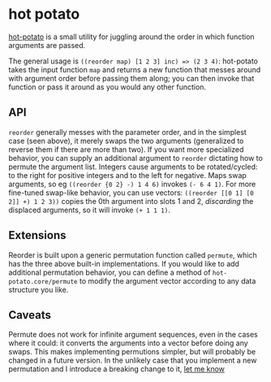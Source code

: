 # hot potato

[hot-potato](https://github.com/amalloy/hot-potato) is a small utility
for juggling around the order in which function arguments are passed.

The general usage is `((reorder map) [1 2 3] inc) => (2 3 4)`:
hot-potato takes the input function `map` and returns a new function
that messes around with argument order before passing them along; you
can then invoke that function or pass it around as you would any other
function.

## API

`reorder` generally messes with the parameter order, and in the
simplest case (seen above), it merely swaps the two arguments
(generalized to reverse them if there are more than two). If you want
more specialized behavior, you can supply an additional argument to
`reorder` dictating how to permute the argument list. Integers cause
arguments to be rotated/cycled: to the right for positive integers and
to the left for negative. Maps swap arguments, so eg `((reorder {0 2}
-) 1 4 6)` invokes `(- 6 4 1)`. For more fine-tuned swap-like
behavior, you can use vectors: `((reorder [[0 1] [0 2]] +) 1 2 3))`
copies the 0th argument into slots 1 and 2, *discarding* the displaced
arguments, so it will invoke `(+ 1 1 1)`.

## Extensions

Reorder is built upon a generic permutation function called `permute`,
which has the three above built-in implementations. If you would like
to add additional permutation behavior, you can define a method of
`hot-potato.core/permute` to modify the argument vector according to any data
structure you like.

## Caveats

Permute does not work for infinite argument sequences, even in the
cases where it could: it converts the arguments into a vector before
doing any swaps. This makes implementing permutions simpler, but will
probably be changed in a future version. In the unlikely case that you
implement a new permutation and I introduce a breaking change to it,
[let me know](https://github.com/amalloy)

